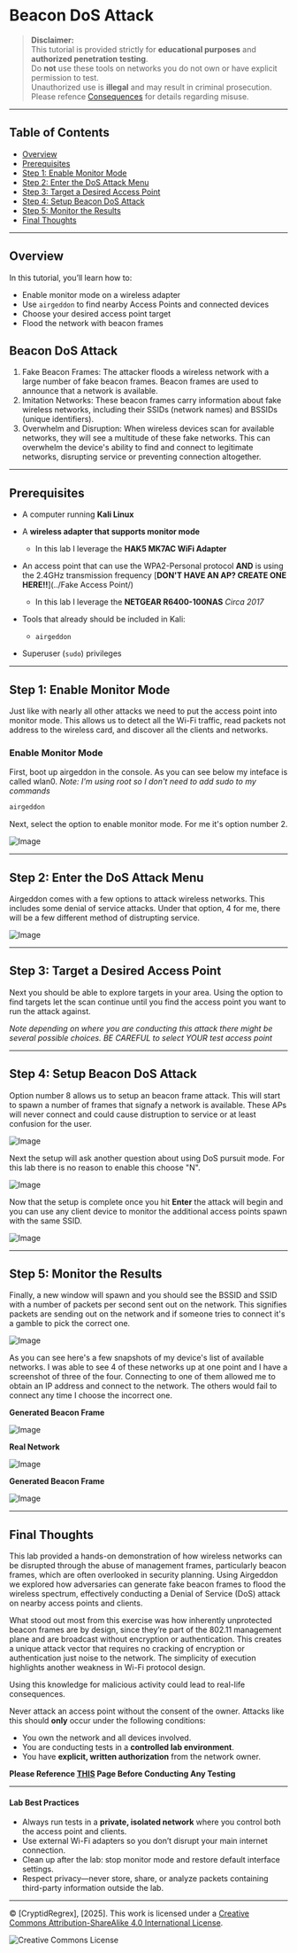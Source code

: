 # Beacon DoS Attack

> **Disclaimer:**  
> This tutorial is provided strictly for **educational purposes** and **authorized penetration testing**.  
> Do **not** use these tools on networks you do not own or have explicit permission to test.  
> Unauthorized use is **illegal** and may result in criminal prosecution.
> Please refence [Consequences](../Legal/) for details regarding misuse.

---

## Table of Contents

- [Overview](#overview)
- [Prerequisites](#prerequisites)
- [Step 1: Enable Monitor Mode](#step-1-enable-monitor-mode)
- [Step 2: Enter the DoS Attack Menu](#step-2-enter-the-dos-attack-menu)
- [Step 3: Target a Desired Access Point](#step-3-target-a-desired-access-point)
- [Step 4: Setup Beacon DoS Attack](#step-4-setup-beacon-dos-attack)
- [Step 5: Monitor the Results](#step-5-monitor-the-results)
- [Final Thoughts](#final-thoughts)

---

## Overview

In this tutorial, you’ll learn how to:
- Enable monitor mode on a wireless adapter
- Use `airgeddon` to find nearby Access Points and connected devices
- Choose your desired access point target
- Flood the network with beacon frames

## Beacon DoS Attack
1. Fake Beacon Frames: The attacker floods a wireless network with a large number of fake beacon frames. Beacon frames are used to announce that a network is available. 
2. Imitation Networks: These beacon frames carry information about fake wireless networks, including their SSIDs (network names) and BSSIDs (unique identifiers).
3. Overwhelm and Disruption: When wireless devices scan for available networks, they will see a multitude of these fake networks. This can overwhelm the device's ability to find and connect to legitimate networks, disrupting service or preventing connection altogether. 

---

## Prerequisites

- A computer running **Kali Linux**
- A **wireless adapter that supports monitor mode**
  - In this lab I leverage the **HAK5 MK7AC WiFi Adapter**
- An access point that can use the WPA2-Personal protocol **AND** is using the 2.4GHz transmission frequency [**DON'T HAVE AN AP? CREATE ONE HERE!!**](../Fake Access Point/)
  - In this lab I leverage the **NETGEAR R6400-100NAS** *Circa 2017*
- Tools that already should be included in Kali:
  - `airgeddon`

- Superuser (`sudo`) privileges

---

## Step 1: Enable Monitor Mode

Just like with nearly all other attacks we need to put the access point into monitor mode. This allows us to detect all the Wi-Fi traffic, read packets not address to the wireless card, and discover all the clients and networks.

### Enable Monitor Mode

First, boot up airgeddon in the console. As you can see below my inteface is called wlan0. 
*Note: I'm using root so I don't need to add sudo to my commands*

```bash
airgeddon
```

Next, select the option to enable monitor mode. For me it's option number 2.

![Image](images/1.png)

---

## Step 2: Enter the DoS Attack Menu

Airgeddon comes with a few options to attack wireless networks. This includes some denial of service attacks. Under that option, 4 for me, there will be a few different method of distrupting service. 


![Image](images/2.png)

---

## Step 3: Target a Desired Access Point

Next you should be able to explore targets in your area. Using the option to find targets let the scan continue until you find the access point you want to run the attack against.

*Note depending on where you are conducting this attack there might be several possible choices. BE CAREFUL to select YOUR test access point*

---

## Step 4: Setup Beacon DoS Attack

Option number 8 allows us to setup an beacon frame attack. This will start to spawn a number of frames that signafy a network is available. These APs will never connect and could cause distruption to service or at least confusion for the user. 

![Image](images/3.png)

Next the setup will ask another question about using DoS pursuit mode. For this lab there is no reason to enable this choose "N".

![Image](images/4.png)

Now that the setup is complete once you hit **Enter** the attack will begin and you can use any client device to monitor the additional access points spawn with the same SSID.

![Image](images/5.png)

---

## Step 5: Monitor the Results

Finally, a new window will spawn and you should see the BSSID and SSID with a number of packets per second sent out on the network. This signifies packets are sending out on the network and if someone tries to connect it's a gamble to pick the correct one.

![Image](images/6.png)

As you can see here's a few snapshots of my device's list of available networks. I was able to see 4 of these networks up at one point and I have a screenshot of three of the four. Connecting to one of them allowed me to obtain an IP address and connect to the network. The others would fail to connect any time I choose the incorrect one. 


**Generated Beacon Frame**

![Image](images/7.jpg)

**Real Network**

![Image](images/8.jpg)

**Generated Beacon Frame**

![Image](images/9.jpg)

---

## Final Thoughts

This lab provided a hands-on demonstration of how wireless networks can be disrupted through the abuse of management frames, particularly beacon frames, which are often overlooked in security planning. Using Airgeddon we explored how adversaries can generate fake beacon frames to flood the wireless spectrum, effectively conducting a Denial of Service (DoS) attack on nearby access points and clients.

What stood out most from this exercise was how inherently unprotected beacon frames are by design, since they’re part of the 802.11 management plane and are broadcast without encryption or authentication. This creates a unique attack vector that requires no cracking of encryption or authentication just noise to the network. The simplicity of execution highlights another weakness in Wi-Fi protocol design.

Using this knowledge for malicious activity could lead to real-life consequences.

Never attack an access point without the consent of the owner. Attacks like this should **only** occur under the following conditions:

- You own the network and all devices involved.
- You are conducting tests in a **controlled lab environment**.
- You have **explicit, written authorization** from the network owner.

**Please Reference [THIS](../Legal/) Page Before Conducting Any Testing**

---

#### Lab Best Practices

- Always run tests in a **private, isolated network** where you control both the access point and clients.
- Use external Wi-Fi adapters so you don’t disrupt your main internet connection.
- Clean up after the lab: stop monitor mode and restore default interface settings.
- Respect privacy—never store, share, or analyze packets containing third-party information outside the lab.


---


© [CryptidRegrex], [2025]. This work is licensed under a [Creative Commons Attribution-ShareAlike 4.0 International License](https://creativecommons.org/licenses/by-sa/4.0/).

![Creative Commons License](https://i.creativecommons.org/l/by-sa/4.0/88x31.png)
